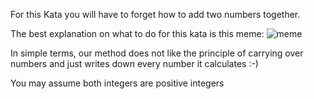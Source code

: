 For this Kata you will have to forget how to add two numbers together.

The best explanation on what to do for this kata is this meme:
![meme](https://i.ibb.co/Y01rMJR/caf.png )

In simple terms, our method does not like the principle of carrying over numbers and just writes down every number it calculates :-)

You may assume both integers are positive integers


